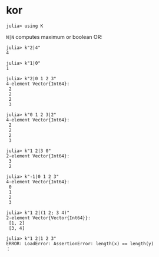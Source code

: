 # kor

    julia> using K

`N|N` computes maximum or boolean OR:

    julia> k"2|4"
    4
    
    julia> k"1|0"
    1
    
    julia> k"2|0 1 2 3"
    4-element Vector{Int64}:
     2
     2
     2
     3
    
    julia> k"0 1 2 3|2"
    4-element Vector{Int64}:
     2
     2
     2
     3
    
    julia> k"1 2|3 0"
    2-element Vector{Int64}:
     3
     2
    
    julia> k"-1|0 1 2 3"
    4-element Vector{Int64}:
     0
     1
     2
     3
    
    julia> k"1 2|(1 2; 3 4)"
    2-element Vector{Vector{Int64}}:
     [1, 2]
     [3, 4]
    
    julia> k"1 2|1 2 3"
    ERROR: LoadError: AssertionError: length(x) == length(y)
    ⋮
